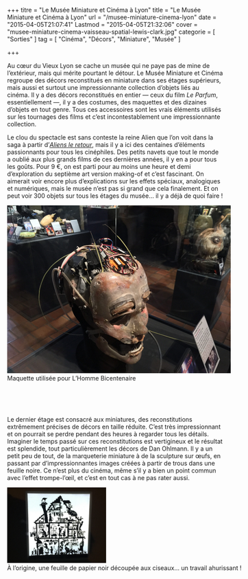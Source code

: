 +++
titre = "Le Musée Miniature et Cinéma à Lyon"
title = "Le Musée Miniature et Cinéma à Lyon"
url = "/musee-miniature-cinema-lyon"
date = "2015-04-05T21:07:41"
Lastmod = "2015-04-05T21:32:06"
cover = "musee-miniature-cinema-vaisseau-spatial-lewis-clark.jpg"
categorie = [ "Sorties" ]
tag = [ "Cinéma", "Décors", "Miniature", "Musée" ]

+++

<p>Au cœur du Vieux Lyon se cache un musée qui ne paye pas de mine de l&rsquo;extérieur, mais qui mérite pourtant le détour. Le Musée Miniature et Cinéma regroupe des décors reconstitués en miniature dans ses étages supérieurs, mais aussi et surtout une impressionnante collection d&rsquo;objets liés au cinéma. Il y a des décors reconstitués en entier — ceux du film <em>Le Parfum</em>, essentiellement —, il y a des costumes, des maquettes et des dizaines d&rsquo;objets en tout genre. Tous ces accessoires sont les vrais éléments utilisés sur les tournages des films et c&rsquo;est incontestablement une impressionnante collection.</p>
<p>Le clou du spectacle est sans conteste la reine Alien que l&rsquo;on voit dans la saga à partir d&rsquo;<a href="http://voiretmanger.fr/aliens-le-retour-cameron/" title="Aliens le retour, James Cameron"><em>Aliens le retour</em></a>, mais il y a ici des centaines d&rsquo;éléments passionnants pour tous les cinéphiles. Des petits navets que tout le monde a oublié aux plus grands films de ces dernières années, il y en a pour tous les goûts. Pour 9 €, on est parti pour au moins une heure et demi d&rsquo;exploration du septième art version making-of et c&rsquo;est fascinant. On aimerait voir encore plus d&rsquo;explications sur les effets spéciaux, analogiques et numériques, mais le musée n&rsquo;est pas si grand que cela finalement. Et on peut voir 300 objets sur tous les étages du musée… il y a déjà de quoi faire !</p>
<div class="tiled-gallery type-rectangular tiled-gallery-unresized" data-original-width="950" data-carousel-extra='{&quot;blog_id&quot;:1,&quot;permalink&quot;:&quot;http:\/\/voiretmanger.fr\/musee-miniature-cinema-lyon\/&quot;,&quot;likes_blog_id&quot;:41913266}' > <div class="gallery-row" style="width: 950px; height: 476px;" data-original-width="950" data-original-height="476" > <div class="gallery-group images-1" style="width: 634px; height: 476px;" data-original-width="634" data-original-height="476" > <div class="tiled-gallery-item tiled-gallery-item-large"> <a href="http://voiretmanger.fr/wp-content/2015/04/decor-le-parfum.jpg" border="0"> <img data-attachment-id="13473" data-orig-file="http://voiretmanger.fr/wp-content/2015/04/decor-le-parfum.jpg" data-orig-size="3264,2448" data-comments-opened="1" data-image-meta="{&quot;aperture&quot;:&quot;0&quot;,&quot;credit&quot;:&quot;&quot;,&quot;camera&quot;:&quot;&quot;,&quot;caption&quot;:&quot;&quot;,&quot;created_timestamp&quot;:&quot;0&quot;,&quot;copyright&quot;:&quot;&quot;,&quot;focal_length&quot;:&quot;0&quot;,&quot;iso&quot;:&quot;0&quot;,&quot;shutter_speed&quot;:&quot;0&quot;,&quot;title&quot;:&quot;&quot;,&quot;orientation&quot;:&quot;0&quot;}" data-image-title="decor-le-parfum" data-image-description="" data-medium-file="http://voiretmanger.fr/wp-content/2015/04/decor-le-parfum-667x500.jpg" data-large-file="http://voiretmanger.fr/wp-content/2015/04/decor-le-parfum-1600x1200.jpg" src="homme-bicentenaire-tete-animee.jpg?w=522&#038;h=391&#038;crop=1" width="522" height="391" data-original-width="522" data-original-height="391" title="homme-bicentenaire-tete-animee" alt="" style="width: 522px; height: 391px;" /> </a> <div class="tiled-gallery-caption"> Maquette utilisée pour L&rsquo;Homme Bicentenaire </div> </div> </div> <!-- close group --> </div> <!-- close row --> </div>
<p>Le dernier étage est consacré aux miniatures, des reconstitutions extrêmement précises de décors en taille réduite. C&rsquo;est très impressionnant et on pourrait se perdre pendant des heures à regarder tous les détails. Imaginer le temps passé sur ces reconstitutions est vertigineux et le résultat est splendide, tout particulièrement les décors de Dan Ohlmann. Il y a un petit peu de tout, de la marqueterie miniature à de la sculpture sur œufs, en passant par d&rsquo;impressionnantes images créées à partir de trous dans une feuille noire. Ce n&rsquo;est plus du cinéma, même s&rsquo;il y a bien un point commun avec l&rsquo;effet trompe-l&rsquo;œil, et c&rsquo;est en tout cas à ne pas rater aussi.</p>
<div class="tiled-gallery type-rectangular tiled-gallery-unresized" data-original-width="950" data-carousel-extra='{&quot;blog_id&quot;:1,&quot;permalink&quot;:&quot;http:\/\/voiretmanger.fr\/musee-miniature-cinema-lyon\/&quot;,&quot;likes_blog_id&quot;:41913266}' > <div class="gallery-row" style="width: 950px; height: 476px;" data-original-width="950" data-original-height="476" > <div class="gallery-group images-1" style="width: 634px; height: 476px;" data-original-width="634" data-original-height="476" > <div class="tiled-gallery-item tiled-gallery-item-large"> <a href="http://voiretmanger.fr/wp-content/2015/04/IMG_4137.jpg" border="0"> <img data-attachment-id="13502" data-orig-file="http://voiretmanger.fr/wp-content/2015/04/IMG_4137.jpg" data-orig-size="3264,2448" data-comments-opened="1" data-image-meta="{&quot;aperture&quot;:&quot;0&quot;,&quot;credit&quot;:&quot;&quot;,&quot;camera&quot;:&quot;&quot;,&quot;caption&quot;:&quot;&quot;,&quot;created_timestamp&quot;:&quot;0&quot;,&quot;copyright&quot;:&quot;&quot;,&quot;focal_length&quot;:&quot;0&quot;,&quot;iso&quot;:&quot;0&quot;,&quot;shutter_speed&quot;:&quot;0&quot;,&quot;title&quot;:&quot;&quot;,&quot;orientation&quot;:&quot;0&quot;}" data-image-title="IMG_4137" data-image-description="" data-medium-file="http://voiretmanger.fr/wp-content/2015/04/IMG_4137-667x500.jpg" data-large-file="http://voiretmanger.fr/wp-content/2015/04/IMG_4137-1600x1200.jpg" src="IMG_4090.jpg?w=231&#038;h=176&#038;crop=1" width="231" height="176" data-original-width="231" data-original-height="176" title="IMG_4090" alt="" style="width: 231px; height: 176px;" /> </a> <div class="tiled-gallery-caption"> À l&rsquo;origine, une feuille de papier noir découpée aux ciseaux… un travail ahurissant ! </div> </div> </div> <!-- close group --> </div> <!-- close row --> </div>

